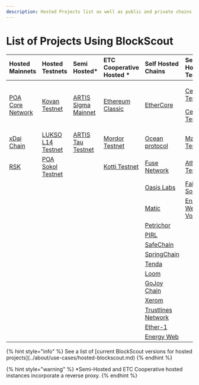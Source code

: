```yaml
---
description: Hosted Projects list as well as public and private chains using BlockScout
---
```


# List of Projects Using BlockScout

<table>
  <thead>
    <tr>
      <th style="text-align:left"><b>Hosted Mainnets</b>
      </th>
      <th style="text-align:left"><b>Hosted Testnets</b>
      </th>
      <th style="text-align:left"><b>Semi<br />Hosted*</b>
      </th>
      <th style="text-align:left"><b>ETC Cooperative Hosted *</b>
      </th>
      <th style="text-align:left"><b>Self Hosted Chains </b>
      </th>
      <th style="text-align:left"><b>Self-Hosted Testnets </b>
      </th>
    </tr>
  </thead>
  <tbody>
    <tr>
      <td style="text-align:left"><a href="https://blockscout.com/poa/core">POA Core Network</a>
      </td>
      <td style="text-align:left"><a href="https://blockscout.com/eth/kovan">Kovan Testnet</a>
      </td>
      <td style="text-align:left"><a href="https://blockscout.com/artis/sigma1">ARTIS Sigma Mainnet</a>
      </td>
      <td style="text-align:left"><a href="https://blockscout.com/etc/mainnet">Ethereum Classic</a>
      </td>
      <td style="text-align:left"><a href="https://explorer.ethercore.org/">EtherCore</a>
      </td>
      <td style="text-align:left">
        <p><a href="https://baklava-blockscout.celo-testnet.org/">Celo Testnet</a> 1</p>
        <p><a href="https://alfajores-blockscout.celo-testnet.org/">Celo Testnet 2</a>
        </p>
      </td>
    </tr>
    <tr>
      <td style="text-align:left"><a href="https://blockscout.com/poa/dai">xDai Chain</a>
      </td>
      <td style="text-align:left"><a href="https://blockscout.com/lukso/l14">LUKSO L14 Testnet</a>
      </td>
      <td style="text-align:left"><a href="https://blockscout.com/artis/tau1">ARTIS Tau Testnet</a>
      </td>
      <td style="text-align:left"><a href="https://blockscout.com/etc/mordor">Mordor Testnet</a>
      </td>
      <td style="text-align:left"><a href="https://submarine.oceanprotocol.com/">Ocean protocol</a>
      </td>
      <td style="text-align:left"><a href="https://explorer.testnet2.matic.network/">Matic Testnet</a>
      </td>
    </tr>
    <tr>
      <td style="text-align:left"><a href="https://blockscout.com/rsk/mainnet">RSK</a>
      </td>
      <td style="text-align:left"><a href="https://blockscout.com/poa/sokol">POA Sokol Testnet</a>
      </td>
      <td style="text-align:left"></td>
      <td style="text-align:left"><a href="https://blockscout.com/etc/mordor">Kotti Testnet</a>
      </td>
      <td style="text-align:left"><a href="https://explorer.fuse.io">Fuse Network</a>
      </td>
      <td style="text-align:left"><a href="http://athexplorer.ava.network/">Athereum Testnet</a>
      </td>
    </tr>
    <tr>
      <td style="text-align:left"></td>
      <td style="text-align:left"></td>
      <td style="text-align:left"></td>
      <td style="text-align:left"></td>
      <td style="text-align:left"><a href="https://blockexplorer.oasiscloud.io/">Oasis Labs</a>
      </td>
      <td style="text-align:left"><a href="https://blockscout.noordung.fairdatasociety.org/">Fair Data Society</a>
      </td>
    </tr>
    <tr>
      <td style="text-align:left"></td>
      <td style="text-align:left"></td>
      <td style="text-align:left"></td>
      <td style="text-align:left"></td>
      <td style="text-align:left"><a href="https://alpha-mainnet.explorer.matic.network">Matic</a>
      </td>
      <td style="text-align:left"><a href="https://volta-explorer.energyweb.org/">Energy Web Volta</a>
      </td>
    </tr>
    <tr>
      <td style="text-align:left"></td>
      <td style="text-align:left"></td>
      <td style="text-align:left"></td>
      <td style="text-align:left"></td>
      <td style="text-align:left"><a href="https://explorer.petrachor.com/">Petrichor</a>
      </td>
      <td style="text-align:left"></td>
    </tr>
    <tr>
      <td style="text-align:left"></td>
      <td style="text-align:left"></td>
      <td style="text-align:left"></td>
      <td style="text-align:left"></td>
      <td style="text-align:left"><a href="http://pirl.es/">PIRL</a>
      </td>
      <td style="text-align:left"></td>
    </tr>
    <tr>
      <td style="text-align:left"></td>
      <td style="text-align:left"></td>
      <td style="text-align:left"></td>
      <td style="text-align:left"></td>
      <td style="text-align:left"><a href="https://www.safechain.io/">SafeChain</a>
      </td>
      <td style="text-align:left"></td>
    </tr>
    <tr>
      <td style="text-align:left"></td>
      <td style="text-align:left"></td>
      <td style="text-align:left"></td>
      <td style="text-align:left"></td>
      <td style="text-align:left"><a href="https://springrole.com/">SpringChain</a>
      </td>
      <td style="text-align:left"></td>
    </tr>
    <tr>
      <td style="text-align:left"></td>
      <td style="text-align:left"></td>
      <td style="text-align:left"></td>
      <td style="text-align:left"></td>
      <td style="text-align:left"><a href="https://tenda.network">Tenda</a>
      </td>
      <td style="text-align:left"></td>
    </tr>
    <tr>
      <td style="text-align:left"></td>
      <td style="text-align:left"></td>
      <td style="text-align:left"></td>
      <td style="text-align:left"></td>
      <td style="text-align:left"><a href="https://basechain-blockexplorer.dappchains.com/">Loom</a>
      </td>
      <td style="text-align:left"></td>
    </tr>
    <tr>
      <td style="text-align:left"></td>
      <td style="text-align:left"></td>
      <td style="text-align:left"></td>
      <td style="text-align:left"></td>
      <td style="text-align:left"><a href="https://gojoychain.com/">GoJoy Chain</a>
      </td>
      <td style="text-align:left"></td>
    </tr>
    <tr>
      <td style="text-align:left"></td>
      <td style="text-align:left"></td>
      <td style="text-align:left"></td>
      <td style="text-align:left"></td>
      <td style="text-align:left"><a href="https://blocks.xerom.org/">Xerom</a>
      </td>
      <td style="text-align:left"></td>
    </tr>
    <tr>
      <td style="text-align:left"></td>
      <td style="text-align:left"></td>
      <td style="text-align:left"></td>
      <td style="text-align:left"></td>
      <td style="text-align:left"><a href="https://explore.tlbc.trustlines.foundation/">Trustlines Network</a>
      </td>
      <td style="text-align:left"></td>
    </tr>
    <tr>
      <td style="text-align:left"></td>
      <td style="text-align:left"></td>
      <td style="text-align:left"></td>
      <td style="text-align:left"></td>
      <td style="text-align:left"><a href="https://blocks.ether1.wattpool.net/">Ether-1</a>
      </td>
      <td style="text-align:left"></td>
    </tr>
    <tr>
      <td style="text-align:left"></td>
      <td style="text-align:left"></td>
      <td style="text-align:left"></td>
      <td style="text-align:left"></td>
      <td style="text-align:left"><a href="https://explorer.energyweb.org/">Energy Web</a>
      </td>
      <td style="text-align:left"></td>
    </tr>
  </tbody>
</table>{% hint style="info" %}
See a list of [current BlockScout versions for hosted projects](../about/use-cases/hosted-blockscout.md)
{% endhint %}

{% hint style="warning" %}
\*Semi-Hosted and ETC Cooperative hosted instances incorporate a reverse proxy.
{% endhint %}

